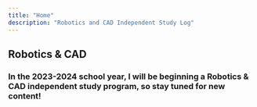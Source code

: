 ```yaml
---
title: "Home"
description: "Robotics and CAD Independent Study Log"
---
```


## Robotics & CAD

### In the 2023-2024 school year, I will be beginning a Robotics & CAD independent study program, so stay tuned for new content!
